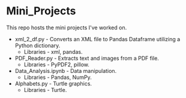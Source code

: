 # Mini_Projects
This repo hosts the mini projects I've worked on.

- xml_2_df.py - Converts an XML file to Pandas Dataframe utilizing a Python dictionary.<br>
  - Libraries - xml, pandas.<br>
- PDF_Reader.py - Extracts text and images from a PDF file.
  - Libraries - PyPDF2, pillow.<br>
- Data_Analysis.ipynb - Data manipulation.
  - Libraries - Pandas, NumPy.<br>
- Alphabets.py - Turtle graphics.
  - Libraries - Turtle.<br>